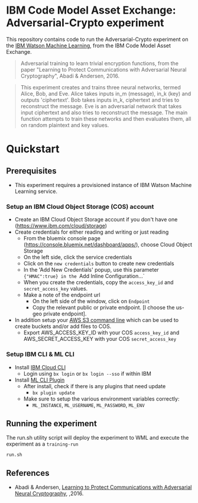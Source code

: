 # IBM Code Model Asset Exchange: </br> Adversarial-Crypto experiment

This repository contains code to run the Adversarial-Crypto experiment on the [IBM Watson Machine Learning](https://www.ibm.com/cloud/machine-learning), from the IBM Code Model Asset Exchange.

>Adversarial training to learn trivial encryption functions, from the paper "Learning to Protect Communications with Adversarial Neural Cryptography", Abadi & Andersen, 2016.

>This experiment creates and trains three neural networks, termed Alice, Bob, and Eve.  Alice takes inputs in_m (message), in_k (key) and outputs 'ciphertext'. Bob takes inputs in_k, ciphertext and tries to reconstruct the message. Eve is an adversarial network that takes input ciphertext
and also tries to reconstruct the message. The main function attempts to train these networks and then evaluates them, all on random plaintext and key values.

# Quickstart

## Prerequisites

* This experiment requires a provisioned instance of IBM Watson Machine Learning service.

### Setup an IBM Cloud Object Storage (COS) account
- Create an IBM Cloud Object Storage account if you don't have one (https://www.ibm.com/cloud/storage)
- Create credentials for either reading and writing or just reading
	- From the bluemix console page (https://console.bluemix.net/dashboard/apps/), choose Cloud Object Storage
	- On the left side, click the service credentials
	- Click on the `new credentials` button to create new credentials
	- In the 'Add New Credentials' popup, use this parameter `{"HMAC":true} in the `Add Inline Configuration...`
	- When you create the credentials, copy the `access_key_id` and `secret_access_key` values.
	- Make a note of the endpoint url
		- On the left side of the window, click on `Endpoint`
		- Copy the relevant public or private endpoint. [I choose the us-geo private endpoint].
- In addition setup your [AWS S3 command line](https://aws.amazon.com/cli/) which can be used to create buckets and/or add files to COS.
   - Export AWS_ACCESS_KEY_ID with your COS `access_key_id` and AWS_SECRET_ACCESS_KEY with your COS `secret_access_key`

### Setup IBM CLI & ML CLI

- Install [IBM Cloud CLI](https://console.bluemix.net/docs/cli/reference/bluemix_cli/get_started.html#getting-started)
  - Login using `bx login` or `bx login --sso` if within IBM
- Install [ML CLI Plugin](https://dataplatform.ibm.com/docs/content/analyze-data/ml_dlaas_environment.html)
  - After install, check if there is any plugins that need update
    - `bx plugin update`
  - Make sure to setup the various environment variables correctly:
    - `ML_INSTANCE`, `ML_USERNAME`, `ML_PASSWORD`, `ML_ENV`


## Running the experiment

The run.sh utility script will deploy the experiment to WML and execute the experiment as a `training-run`

```
run.sh
```

## References

* Abadi & Andersen, [Learning to Protect Communications with Adversarial Neural Cryptography](https://arxiv.org/abs/1610.06918), ,2016.